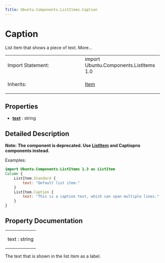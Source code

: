 ```yaml
---
Title: Ubuntu.Components.ListItems.Caption
---
```

        
Caption
=======

<span class="subtitle"></span>
List item that shows a piece of text. More...

<table>
<colgroup>
<col width="50%" />
<col width="50%" />
</colgroup>
<tbody>
<tr class="odd">
<td>Import Statement:</td>
<td>import Ubuntu.Components.ListItems 1.0</td>
</tr>
<tr class="even">
<td>Inherits:</td>
<td><p><a href="../sdk-14.10/QtQuick.Item.md">Item</a></p></td>
</tr>
</tbody>
</table>

<span id="properties"></span>
Properties
----------

-   ****[text](#text-prop)**** : string

<span id="details"></span>
Detailed Description
--------------------

**Note:** **The component is deprecated. Use [ListItem](../Ubuntu.Components.ListItem.md) and Captiopns components instead.**

Examples:

``` qml
import Ubuntu.Components.ListItems 1.3 as ListItem
Column {
    ListItem.Standard {
        text: "Default list item."
    }
    ListItem.Caption {
        text: "This is a caption text, which can span multiple lines."
    }
}
```

Property Documentation
----------------------

<table>
<colgroup>
<col width="100%" />
</colgroup>
<tbody>
<tr class="odd">
<td><p><span id="text-prop"></span><span class="name">text</span> : <span class="type">string</span></p></td>
</tr>
</tbody>
</table>

The text that is shown in the list item as a label.

